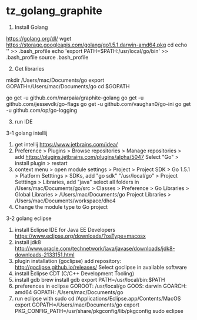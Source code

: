 # tz_golang_graphite

1. Install Golang
  
  https://golang.org/dl/
  wget https://storage.googleapis.com/golang/go1.5.1.darwin-amd64.pkg
  cd
  echo '' >> .bash_profile
  echo 'export PATH=$PATH:/usr/local/go/bin' >> .bash_profile
  source .bash_profile  

2. Get libraries
  
  mkdir /Users/mac/Documents/go
  export GOPATH=/Users/mac/Documents/go
  cd $GOPATH

  go get -u github.com/marpaia/graphite-golang
  go get -u github.com/jessevdk/go-flags
  go get -u github.com/vaughan0/go-ini
  go get -u github.com/op/go-logging

3. run IDE

3-1 golang intellij
  
  1. get intellij
    https://www.jetbrains.com/idea/
  2. Preference > Plugins > Browse repositories > Manage repositories > add
    https://plugins.jetbrains.com/plugins/alpha/5047
    Select "Go" > install plugin > restart
  3. context menu > open module settings
    > Project > Project SDK > Go 1.5.1
    > Platform Setttings > SDKs, add "go sdk" 
      "/usr/local/go"
    > Project Setttings > Libraries, add "java"
      select all folders in /Users/mac/Documents/go/src > Classes
    > Preference > Go Libraries > 
      Global Libraries > /Users/mac/Documents/go
      Project Libraries > /Users/mac/Documents/workspace/dhc4
  4. Change the module type to Go project  

3-2 golang eclipse
  
  1. install Eclipse IDE for Java EE Developers
    https://www.eclipse.org/downloads/?osType=macosx
  2. install jdk8 
    http://www.oracle.com/technetwork/java/javase/downloads/jdk8-downloads-2133151.html
  3. plugin installation (goclipse)
    add repository: http://goclipse.github.io/releases/
    Select goclipse in available software
  4. install Eclipse CDT (C/C++ Development Tooling) 
  5. install gdb
    brew install gdb
    export PATH=/usr/local/bin:$PATH
  6. preferences in eclipse
    GOROOT: /usr/local/go
    GOOS: darwin
    GOARCH: amd64
    GOPATH: /Users/mac/Documents/go
  7. run eclipse with sudo
    cd /Applications/Eclipse.app/Contents/MacOS
    export GOPATH=/Users/mac/Documents/go
    export PKG_CONFIG_PATH=/usr/share/pkgconfig/lib/pkgconfig
    sudo eclipse  

